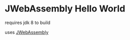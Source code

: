 # JWebAssembly Hello World

requires jdk 8 to build

uses [JWebAssembly](https://github.com/i-net-software/JWebAssembly)
